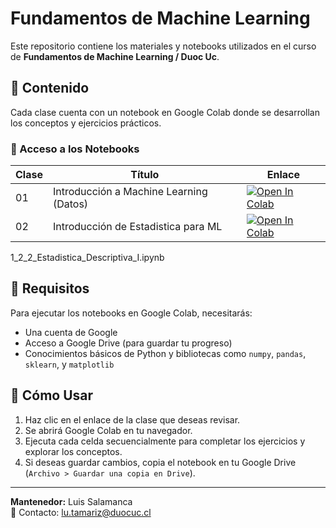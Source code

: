 # Fundamentos de Machine Learning

Este repositorio contiene los materiales y notebooks utilizados en el curso de **Fundamentos de Machine Learning / Duoc Uc**.

## 📌 Contenido

Cada clase cuenta con un notebook en Google Colab donde se desarrollan los conceptos y ejercicios prácticos.

### 🔗 Acceso a los Notebooks

| Clase | Título | Enlace |
|-------|--------|--------|
| 01    | Introducción a Machine Learning (Datos) | <a href="https://colab.research.google.com/github/Luissalamanca23/Fundamentos-ML/blob/main/1_1_3_Manejo_de_Datos.ipynb" target="_parent"><img src="https://colab.research.google.com/assets/colab-badge.svg" alt="Open In Colab"/></a> |
| 02    | Introducción de Estadistica para ML | <a href="https://colab.research.google.com/github/Luissalamanca23/Fundamentos-ML/blob/main/1_2_2_Estadistica_Descriptiva_I.ipynb" target="_parent"><img src="https://colab.research.google.com/assets/colab-badge.svg" alt="Open In Colab"/></a> |






1_2_2_Estadistica_Descriptiva_I.ipynb

## 📖 Requisitos

Para ejecutar los notebooks en Google Colab, necesitarás:
- Una cuenta de Google
- Acceso a Google Drive (para guardar tu progreso)
- Conocimientos básicos de Python y bibliotecas como `numpy`, `pandas`, `sklearn`, y `matplotlib`

## 🚀 Cómo Usar
1. Haz clic en el enlace de la clase que deseas revisar.
2. Se abrirá Google Colab en tu navegador.
3. Ejecuta cada celda secuencialmente para completar los ejercicios y explorar los conceptos.
4. Si deseas guardar cambios, copia el notebook en tu Google Drive (`Archivo > Guardar una copia en Drive`).

---

**Mantenedor:** Luis Salamanca  
📧 Contacto: lu.tamariz@duocuc.cl

